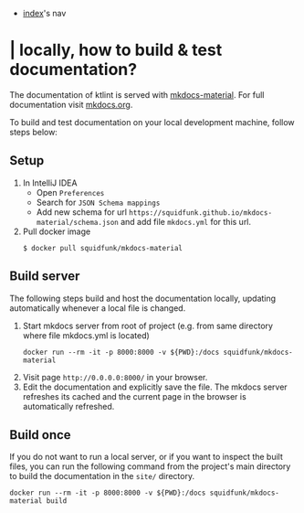 * [index](../mkdocs.yml)'s nav

# | locally, how to build & test documentation?

The documentation of ktlint is served with [mkdocs-material](https://squidfunk.github.io/mkdocs-material/creating-your-site/#advanced-configuration). For full documentation visit [mkdocs.org](https://www.mkdocs.org).

To build and test documentation on your local development machine, follow steps below:

## Setup
1. In IntelliJ IDEA
    * Open `Preferences`
    * Search for `JSON Schema mappings`
    * Add new schema for url `https://squidfunk.github.io/mkdocs-material/schema.json` and add file `mkdocs.yml` for this url.
2. Pull docker image
   ```shell
   $ docker pull squidfunk/mkdocs-material
   ```

## Build server
The following steps build and host the documentation locally, updating automatically whenever a local file is changed.

1. Start mkdocs server from root of project (e.g. from same directory where file mkdocs.yml is located)
   ```shell
   docker run --rm -it -p 8000:8000 -v ${PWD}:/docs squidfunk/mkdocs-material
   ```
2. Visit page `http://0.0.0.0:8000/` in your browser.
3. Edit the documentation and explicitly save the file. The mkdocs server refreshes its cached and the current page in the browser is automatically refreshed.

## Build once
If you do not want to run a local server, or if you want to inspect the built files, you can run the following command from the project's main directory to build the documentation in the `site/` directory.

```shell
docker run --rm -it -p 8000:8000 -v ${PWD}:/docs squidfunk/mkdocs-material build
```
